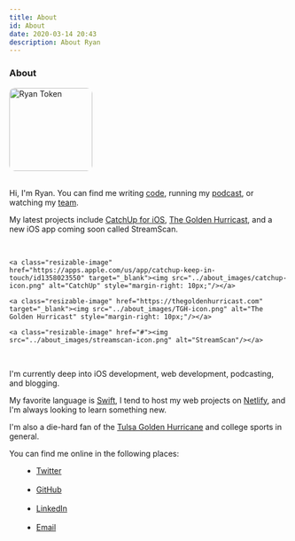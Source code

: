 ```yaml
---
title: About
id: About
date: 2020-03-14 20:43
description: About Ryan
---
```


<div>
<h3> About </h3>

<img src="../about_images/ryan-full.jpeg" alt="Ryan Token" style="border-radius: 10px; width:150px;"/>
</div>

<br />

Hi, I'm Ryan. You can find me writing <a href="https://github.com/r-token" target="_blank">code</a>, running my <a href="https://thegoldenhurricast.com" target="_blank">podcast</a>, or watching my <a href="https://tulsahurricane.com" target="_blank">team</a>.

My latest projects include <a href="https://apps.apple.com/us/app/catchup-keep-in-touch/id1358023550" target="_blank">CatchUp for iOS</a>, <a href="https://thegoldenhurricast.com" target="_blank">The Golden Hurricast</a>, and a new iOS app coming soon called StreamScan.

<br />

<style type="text/css">
.resizable-image img {
    text-align: center;
    margin: auto;
    width: 29%;
    border-radius: 5px;
}
</style>

<div>
	
	<a class="resizable-image" href="https://apps.apple.com/us/app/catchup-keep-in-touch/id1358023550" target="_blank"><img src="../about_images/catchup-icon.png" alt="CatchUp" style="margin-right: 10px;"/></a>

    <a class="resizable-image" href="https://thegoldenhurricast.com" target="_blank"><img src="../about_images/TGH-icon.png" alt="The Golden Hurricast" style="margin-right: 10px;"/></a>

    <a class="resizable-image" href="#"><img src="../about_images/streamscan-icon.png" alt="StreamScan"/></a>
</div>

<br />

I'm currently deep into iOS development, web development, podcasting, and blogging.

My favorite language is <a href="https://developer.apple.com/swift/" target="_blank">Swift</a>, I tend to host my web projects on <a href="https://www.netlify.com/" target="_blank">Netlify</a>, and I'm always looking to learn something new.

I'm also a die-hard fan of the <a href="https://tulsahurricane.com" target="_blank">Tulsa Golden Hurricane</a> and college sports in general.

You can find me online in the following places:

<div>
<ul style="margin-left: 25px">
<li> <a href="https://twitter.com/_ryantoken" target="_blank">Twitter</a> </li>
<br />
<li> <a href="https://github.com/r-token" target="_blank">GitHub</a> </li>
<br />
<li> <a href="https://linkedin.com/in/ryantoken" target="_blank">LinkedIn</a> </li>
<br />
<li> <a href="mailto: ryantoken@gmail.com">Email</a> </li>
</ul>
</div>
